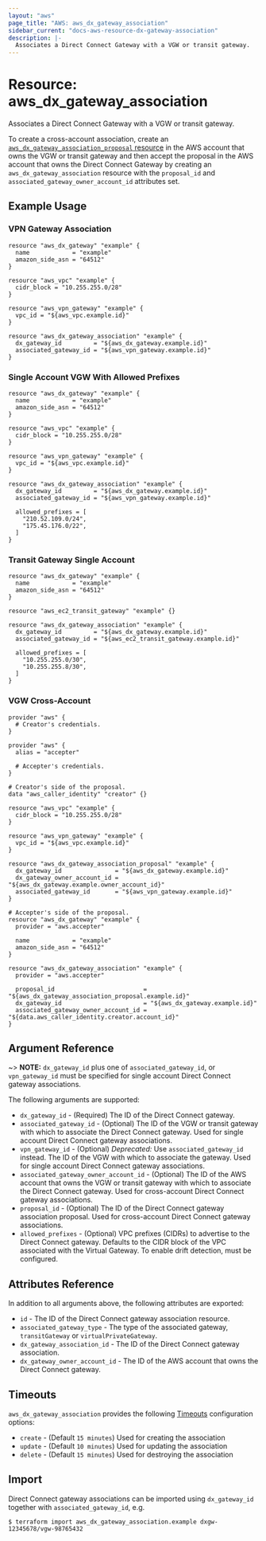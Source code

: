 ```yaml
---
layout: "aws"
page_title: "AWS: aws_dx_gateway_association"
sidebar_current: "docs-aws-resource-dx-gateway-association"
description: |-
  Associates a Direct Connect Gateway with a VGW or transit gateway.
---
```


# Resource: aws_dx_gateway_association

Associates a Direct Connect Gateway with a VGW or transit gateway.

To create a cross-account association, create an [`aws_dx_gateway_association_proposal` resource](/docs/providers/aws/r/dx_gateway_association_proposal.html)
in the AWS account that owns the VGW or transit gateway and then accept the proposal in the AWS account that owns the Direct Connect Gateway
by creating an `aws_dx_gateway_association` resource with the `proposal_id` and `associated_gateway_owner_account_id` attributes set.

## Example Usage

### VPN Gateway Association

```hcl
resource "aws_dx_gateway" "example" {
  name            = "example"
  amazon_side_asn = "64512"
}

resource "aws_vpc" "example" {
  cidr_block = "10.255.255.0/28"
}

resource "aws_vpn_gateway" "example" {
  vpc_id = "${aws_vpc.example.id}"
}

resource "aws_dx_gateway_association" "example" {
  dx_gateway_id         = "${aws_dx_gateway.example.id}"
  associated_gateway_id = "${aws_vpn_gateway.example.id}"
}
```

### Single Account VGW With Allowed Prefixes

```hcl
resource "aws_dx_gateway" "example" {
  name            = "example"
  amazon_side_asn = "64512"
}

resource "aws_vpc" "example" {
  cidr_block = "10.255.255.0/28"
}

resource "aws_vpn_gateway" "example" {
  vpc_id = "${aws_vpc.example.id}"
}

resource "aws_dx_gateway_association" "example" {
  dx_gateway_id         = "${aws_dx_gateway.example.id}"
  associated_gateway_id = "${aws_vpn_gateway.example.id}"

  allowed_prefixes = [
    "210.52.109.0/24",
    "175.45.176.0/22",
  ]
}
```

### Transit Gateway Single Account

```hcl
resource "aws_dx_gateway" "example" {
  name            = "example"
  amazon_side_asn = "64512"
}

resource "aws_ec2_transit_gateway" "example" {}

resource "aws_dx_gateway_association" "example" {
  dx_gateway_id         = "${aws_dx_gateway.example.id}"
  associated_gateway_id = "${aws_ec2_transit_gateway.example.id}"

  allowed_prefixes = [
    "10.255.255.0/30",
    "10.255.255.8/30",
  ]
}
```

### VGW Cross-Account

```hcl
provider "aws" {
  # Creator's credentials.
}

provider "aws" {
  alias = "accepter"

  # Accepter's credentials.
}

# Creator's side of the proposal.
data "aws_caller_identity" "creator" {}

resource "aws_vpc" "example" {
  cidr_block = "10.255.255.0/28"
}

resource "aws_vpn_gateway" "example" {
  vpc_id = "${aws_vpc.example.id}"
}

resource "aws_dx_gateway_association_proposal" "example" {
  dx_gateway_id               = "${aws_dx_gateway.example.id}"
  dx_gateway_owner_account_id = "${aws_dx_gateway.example.owner_account_id}"
  associated_gateway_id       = "${aws_vpn_gateway.example.id}"
}

# Accepter's side of the proposal.
resource "aws_dx_gateway" "example" {
  provider = "aws.accepter"

  name            = "example"
  amazon_side_asn = "64512"
}

resource "aws_dx_gateway_association" "example" {
  provider = "aws.accepter"

  proposal_id                         = "${aws_dx_gateway_association_proposal.example.id}"
  dx_gateway_id                       = "${aws_dx_gateway.example.id}"
  associated_gateway_owner_account_id = "${data.aws_caller_identity.creator.account_id}"
}
```

## Argument Reference

~> **NOTE:** `dx_gateway_id` plus one of `associated_gateway_id`, or `vpn_gateway_id` must be specified for single account Direct Connect gateway associations.

The following arguments are supported:

* `dx_gateway_id` - (Required) The ID of the Direct Connect gateway.
* `associated_gateway_id` - (Optional) The ID of the VGW or transit gateway with which to associate the Direct Connect gateway.
Used for single account Direct Connect gateway associations.
* `vpn_gateway_id` - (Optional) *Deprecated:* Use `associated_gateway_id` instead. The ID of the VGW with which to associate the gateway.
Used for single account Direct Connect gateway associations.
* `associated_gateway_owner_account_id` - (Optional) The ID of the AWS account that owns the VGW or transit gateway with which to associate the Direct Connect gateway.
Used for cross-account Direct Connect gateway associations.
* `proposal_id` - (Optional) The ID of the Direct Connect gateway association proposal.
Used for cross-account Direct Connect gateway associations.
* `allowed_prefixes` - (Optional) VPC prefixes (CIDRs) to advertise to the Direct Connect gateway. Defaults to the CIDR block of the VPC associated with the Virtual Gateway. To enable drift detection, must be configured.

## Attributes Reference

In addition to all arguments above, the following attributes are exported:

* `id` - The ID of the Direct Connect gateway association resource.
* `associated_gateway_type` - The type of the associated gateway, `transitGateway` or `virtualPrivateGateway`.
* `dx_gateway_association_id` - The ID of the Direct Connect gateway association.
* `dx_gateway_owner_account_id` - The ID of the AWS account that owns the Direct Connect gateway.

## Timeouts

`aws_dx_gateway_association` provides the following
[Timeouts](/docs/configuration/resources.html#timeouts) configuration options:

- `create` - (Default `15 minutes`) Used for creating the association
- `update` - (Default `10 minutes`) Used for updating the association
- `delete` - (Default `15 minutes`) Used for destroying the association

## Import

Direct Connect gateway associations can be imported using `dx_gateway_id` together with `associated_gateway_id`,
e.g.

```
$ terraform import aws_dx_gateway_association.example dxgw-12345678/vgw-98765432
```
